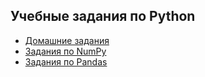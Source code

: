 ## Учебные задания по Python
* [Домашние задания](https://github.com/inomeri/mai_python_lab/tree/master/hw)
* [Задания по NumPy](https://github.com/inomeri/mai_python_lab/tree/master/numpy)
* [Задания по Pandas](https://github.com/inomeri/mai_python_lab/tree/master/pandas)
